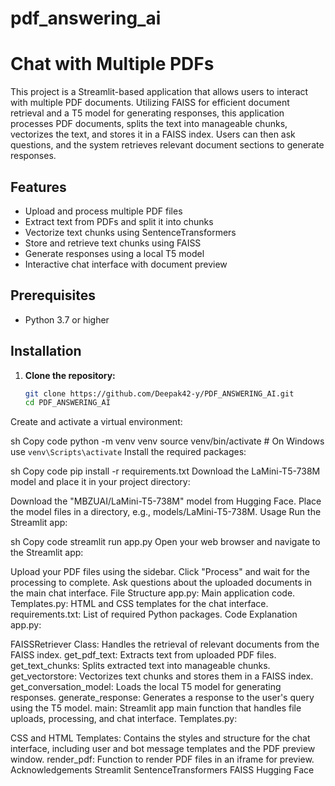 # pdf_answering_ai
# Chat with Multiple PDFs

This project is a Streamlit-based application that allows users to interact with multiple PDF documents. Utilizing FAISS for efficient document retrieval and a T5 model for generating responses, this application processes PDF documents, splits the text into manageable chunks, vectorizes the text, and stores it in a FAISS index. Users can then ask questions, and the system retrieves relevant document sections to generate responses.

## Features
- Upload and process multiple PDF files
- Extract text from PDFs and split it into chunks
- Vectorize text chunks using SentenceTransformers
- Store and retrieve text chunks using FAISS
- Generate responses using a local T5 model
- Interactive chat interface with document preview

## Prerequisites
- Python 3.7 or higher

## Installation

1. **Clone the repository:**
   ```sh
   git clone https://github.com/Deepak42-y/PDF_ANSWERING_AI.git
   cd PDF_ANSWERING_AI
Create and activate a virtual environment:

sh
Copy code
python -m venv venv
source venv/bin/activate  # On Windows use `venv\Scripts\activate`
Install the required packages:

sh
Copy code
pip install -r requirements.txt
Download the LaMini-T5-738M model and place it in your project directory:

Download the "MBZUAI/LaMini-T5-738M" model from Hugging Face.
Place the model files in a directory, e.g., models/LaMini-T5-738M.
Usage
Run the Streamlit app:

sh
Copy code
streamlit run app.py
Open your web browser and navigate to the Streamlit app:

Upload your PDF files using the sidebar.
Click "Process" and wait for the processing to complete.
Ask questions about the uploaded documents in the main chat interface.
File Structure
app.py: Main application code.
Templates.py: HTML and CSS templates for the chat interface.
requirements.txt: List of required Python packages.
Code Explanation
app.py:

FAISSRetriever Class: Handles the retrieval of relevant documents from the FAISS index.
get_pdf_text: Extracts text from uploaded PDF files.
get_text_chunks: Splits extracted text into manageable chunks.
get_vectorstore: Vectorizes text chunks and stores them in a FAISS index.
get_conversation_model: Loads the local T5 model for generating responses.
generate_response: Generates a response to the user's query using the T5 model.
main: Streamlit app main function that handles file uploads, processing, and chat interface.
Templates.py:

CSS and HTML Templates: Contains the styles and structure for the chat interface, including user and bot message templates and the PDF preview window.
render_pdf: Function to render PDF files in an iframe for preview.
Acknowledgements
Streamlit
SentenceTransformers
FAISS
Hugging Face
